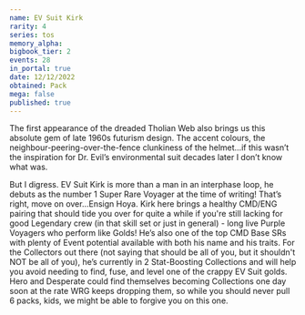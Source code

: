 ```yaml
---
name: EV Suit Kirk
rarity: 4
series: tos
memory_alpha:
bigbook_tier: 2
events: 28
in_portal: true
date: 12/12/2022
obtained: Pack
mega: false
published: true
---
```


The first appearance of the dreaded Tholian Web also brings us this absolute gem of late 1960s futurism design. The accent colours, the neighbour-peering-over-the-fence clunkiness of the helmet…if this wasn’t the inspiration for Dr. Evil’s environmental suit decades later I don’t know what was.

But I digress. EV Suit Kirk is more than a man in an interphase loop, he debuts as the number 1 Super Rare Voyager at the time of writing! That’s right, move on over…Ensign Hoya. Kirk here brings a healthy CMD/ENG pairing that should tide you over for quite a while if you're still lacking for good Legendary crew (in that skill set or just in general) - long live Purple Voyagers who perform like Golds! He’s also one of the top CMD Base SRs with plenty of Event potential available with both his name and his traits. For the Collectors out there (not saying that should be all of you, but it shouldn't NOT be all of you), he’s currently in 2 Stat-Boosting Collections and will help you avoid needing to find, fuse, and level one of the crappy EV Suit golds. Hero and Desperate could find themselves becoming Collections one day soon at the rate WRG keeps dropping them, so while you should never pull 6 packs, kids, we might be able to forgive you on this one.
